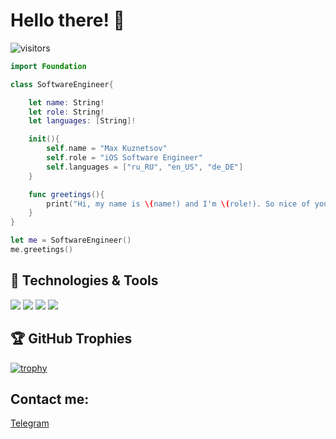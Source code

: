 # Hello there! 👋

![visitors](https://visitor-badge.glitch.me/badge?page_id=icerzack&left_text=My%20Page%20Visitors)

```swift
import Foundation

class SoftwareEngineer{

    let name: String!
    let role: String!
    let languages: [String]!

    init(){
        self.name = "Max Kuznetsov"
        self.role = "iOS Software Engineer"
        self.languages = ["ru_RU", "en_US", "de_DE"]
    }

    func greetings(){
        print("Hi, my name is \(name!) and I'm \(role!). So nice of you to drop in, hope you find some of my work interesting.")
    }
}

let me = SoftwareEngineer()
me.greetings()
```

## 🔧 Technologies & Tools

![](https://img.shields.io/badge/Editor-XCode-informational?style=flat&logo=xcode&logoColor=white&color=6aa6f8)
![](https://img.shields.io/badge/Code-Swift-informational?style=flat&logo=swift&logoColor=white&color=6aa6f8)
![](https://img.shields.io/badge/Code-Python-informational?style=flat&logo=python&logoColor=white&color=6aa6f8)
![](https://img.shields.io/badge/Code-Java-informational?style=flat&logo=java&logoColor=white&color=6aa6f8)

## 🏆 GitHub Trophies

[![trophy](https://github-profile-trophy.vercel.app/?username=icerzack&theme=nord&column=7)](https://github.com/ryo-ma/github-profile-trophy)

## Contact me:

[Telegram](https://t.me/maxalkuz)

